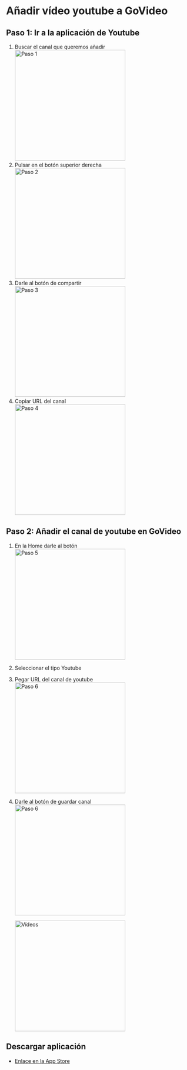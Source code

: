 # Añadir vídeo youtube a GoVideo

## Paso 1: Ir a la aplicación de Youtube
1. Buscar el canal que queremos añadir  
   <img src="images/youtube-1.PNG" alt="Paso 1" width="300">
2. Pulsar en el botón superior derecha  
   <img src="images/youtube-2.PNG" alt="Paso 2" width="300">
3. Darle al botón de compartir  
   <img src="images/youtube-3.PNG" alt="Paso 3" width="300">
4. Copiar URL del canal  
   <img src="images/youtube-4.PNG" alt="Paso 4" width="300">

## Paso 2: Añadir el canal de youtube en GoVideo
1. En la Home darle al botón  
   <img src="images/youtube-5.PNG" alt="Paso 5" width="300">
2. Seleccionar el tipo Youtube  
3. Pegar URL del canal de youtube  
   <img src="images/youtube-6.PNG" alt="Paso 6" width="300">
4. Darle al botón de guardar canal  
   <img src="images/youtube-6.PNG" alt="Paso 6" width="300">

   <img src="images/youtube-7.PNG" alt="Vídeos" width="300">

## Descargar aplicación
- [Enlace en la App Store](https://apps.apple.com/es/app/govideo/id6467807623)
